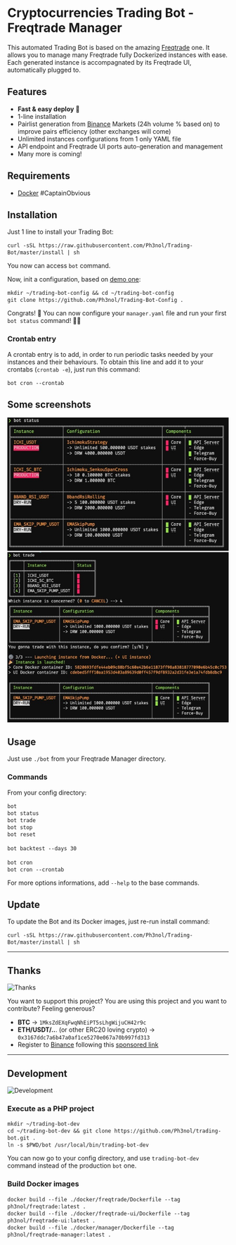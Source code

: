 # Cryptocurrencies Trading Bot - Freqtrade Manager

This automated Trading Bot is based on the amazing [Freqtrade](https://www.freqtrade.io/en/latest/) one.
It allows you to manage many Freqtrade fully Dockerized instances with ease.
Each generated instance is accompagnated by its Freqtrade UI, automatically plugged to.

## Features

* **Fast & easy deploy** 🚀
* 1-line installation
* Pairlist generation from [Binance](https://www.binance.com/fr/register?ref=69525434) Markets (24h volume % based on) to improve pairs efficiency (other exchanges will come)
* Unlimited instances configurations from 1 only YAML file
* API endpoint and Freqtrade UI ports auto-generation and management
* Many more is coming!

## Requirements

* [Docker](https://www.docker.com/) #CaptainObvious

## Installation

Just 1 line to install your Trading Bot:

```
curl -sSL https://raw.githubusercontent.com/Ph3nol/Trading-Bot/master/install | sh
```

You now can access `bot` command.

Now, init a configuration, based on [demo one](https://github.com/Ph3nol/Trading-Bot-Config):

```
mkdir ~/trading-bot-config && cd ~/trading-bot-config
git clone https://github.com/Ph3nol/Trading-Bot-Config .
```

Congrats! 👏 You can now configure your `manager.yaml` file and run your first `bot status` command! 🚀🔥

### Crontab entry

A crontab entry is to add, in order to run periodic tasks needed by your instances and their behaviours.
To obtain this line and add it to your crontabs (`crontab -e`), just run this command:

```
bot cron --crontab
```

## Some screenshots

<img src="screenshots/manager-status.jpg" width="600" height="auto">

<img src="screenshots/manager-trade.jpg" width="600" height="auto">

## Usage

Just use `./bot` from your Freqtrade Manager directory.

### Commands

From your config directory:

```
bot
bot status
bot trade
bot stop
bot reset

bot backtest --days 30

bot cron
bot cron --crontab
```

For more options informations, add `--help` to the base commands.

## Update

To update the Bot and its Docker images, just re-run install command:

```
curl -sSL https://raw.githubusercontent.com/Ph3nol/Trading-Bot/master/install | sh
```

---

## Thanks

![Thanks](https://media.giphy.com/media/PoImMjCPa8QaiBWJd0/giphy.gif)

You want to support this project?
You are using this project and you want to contribute?
Feeling generous?

* **BTC** -> `1MksZdEXqFwqNhEiPT5sLhgWijuCH42r9c`
* **ETH/USDT/..**. (or other ERC20 loving crypto) -> `0x3167ddc7a6b47a0af1ce5270e067a70b997fd313`
* Register to [Binance](https://www.binance.com/fr/register?ref=69525434) following this [sponsored link](https://www.binance.com/fr/register?ref=69525434)

---

## Development

![Development](https://media.giphy.com/media/fQZX2aoRC1Tqw/giphy.gif)

### Execute as a PHP project

```
mkdir ~/trading-bot-dev
cd ~/trading-bot-dev && git clone https://github.com/Ph3nol/trading-bot.git .
ln -s $PWD/bot /usr/local/bin/trading-bot-dev
```

You can now go to your config directory, and use `trading-bot-dev` command instead of the production `bot` one.

### Build Docker images

```
docker build --file ./docker/freqtrade/Dockerfile --tag ph3nol/freqtrade:latest .
docker build --file ./docker/freqtrade-ui/Dockerfile --tag ph3nol/freqtrade-ui:latest .
docker build --file ./docker/manager/Dockerfile --tag ph3nol/freqtrade-manager:latest .
```
